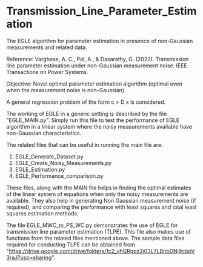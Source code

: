 # Transmission_Line_Parameter_Estimation
The EGLE algorithm for parameter estimation in presence of non-Gaussian measurements and related data.

Reference: Varghese, A. C., Pal, A., & Dasarathy, G. (2022). Transmission line parameter estimation under non-Gaussian measurement noise. IEEE Transactions on Power Systems.

Objective: Novel optimal parameter estimation algorithm (optimal even when the measurement noise is non-Gaussian)

A general regression problem of the form c = D x is considered.

The working of EGLE in a generic setting is described by the file "EGLE_MAIN.py". Simply run this file to test the performance of EGLE algorithm in a linear system where the noisy measurements available have non-Gaussian characteristics.

The related files that can be useful in running the main file are:
1) EGLE_Generate_Dataset.py
2) EGLE_Create_Noisy_Measurements.py
3) EGLE_Estimation.py
4) EGLE_Performance_comparison.py

These files, along with the MAIN file helps in finding the optimal estimates of the linear system of equations when only the noisy measurements are available. They also help in generating Non Gaussian measurement noise (if required), and comparing the performance with least squares and total least squares estimation methods.

The file EGLE_MWC_to_PS_WC.py demonstrates the use of EGLE for transmission line parameter estimation (TLPE). This file also makes use of functions from the related files mentioned above. The sample data files required for conducting TLPE can be obtained from "https://drive.google.com/drive/folders/1c2_yhQRgpz2i03L7LBnbDNj9cbpV3raJ?usp=sharing".

